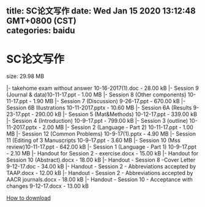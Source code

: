 
title: SC论文写作
date: Wed Jan 15 2020 13:12:48 GMT+0800 (CST)    
categories: baidu
---

# SC论文写作
size: 29.98 MB
 
 
|- takehome exam without answer 10-16-2017(1).doc - 28.00 kB
|- Session 9 (Journal & data)10-11-17.ppt - 1.00 MB
|- Session 8 (Other components) 10-11-17.ppt - 1.90 MB
|- Session 7 (Discussion) 9-26-17.ppt - 670.00 kB
|- Session 6B Illustrations 10-11-2017.pptx - 10.60 MB
|- Session 6A (Results 9-23-17.ppt - 290.00 kB
|- Session 5 (Mat&Methods) 10-12-17.ppt - 339.00 kB
|- Session 4 (Introduction) 10-9-17.ppt - 799.00 kB
|- Session 3 (outline) 10-11-2017.pptx - 2.00 MB
|- Session 2 (Language - Part 2) 10-11-17.ppt - 1.00 MB
|- Session 12 (Common Problems) 10-9-17(1).pptx - 4.90 MB
|- Session 11 (Editing of 3 Manuscripts 10-9-17.ppt - 3.60 MB
|- Session 10 (Mss review)10-11-17.ppt - 642.00 kB
|- Session 1 (Language - Part 1) 10-9-17.ppt - 2.10 MB
|- Handout for Session 2 - exercise.docx - 15.00 kB
|- Handout for Session 10 (Abstract).docx - 18.00 kB
|- Handout - Session 8 -Cover Letter 9-12-17.doc - 34.00 kB
|- Handout - Session 2 - Abbreviations accepted by TAAP.docx - 12.00 kB
|- Handout - Session 2 - Abbreviations accepted by AACR journals.docx - 18.00 kB
|- Handout - Session 10 - Acceptance with changes 9-12-17.docx - 13.00 kB

[How to download](https://bpcam.bemobtrk.com/go/2ceec3aa-1ca2-46d6-b9ff-aaa5c184517c?jno=458)